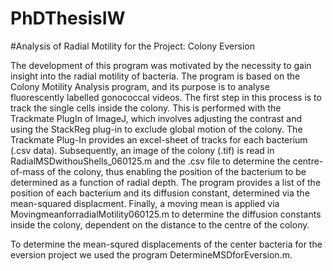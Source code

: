 # PhDThesisIW
#Analysis of Radial Motility for the Project: Colony Eversion 

The development of this program was motivated by the necessity to gain insight into the radial motility of bacteria. The program is based on the Colony Motility Analysis program, and its purpose is to analyse fluorescently labelled gonococcal videos. The first step in this process is to track the single cells inside the colony. This is performed with the Trackmate PlugIn of ImageJ, which involves adjusting the contrast and using the StackReg plug-in to exclude global motion of the colony. The Trackmate Plug-In provides an excel-sheet of tracks for each bacterium (.csv data). Subsequently, an image of the colony (.tif) is read in RadialMSDwithouShells_060125.m and the .csv file to determine the centre-of-mass of the colony, thus enabling the position of the bacterium to be determined as a function of radial depth. The program provides a list of the position of each bacterium and its diffusion constant, determined via the mean-squared displacment. Finally, a moving mean is applied via MovingmeanforradialMotility060125.m to determine the diffusion constants inside the colony, dependent on the distance to the centre of the colony.

To determine the mean-squred displacements of the center bacteria for the eversion project we used the program DetermineMSDforEversion.m.
